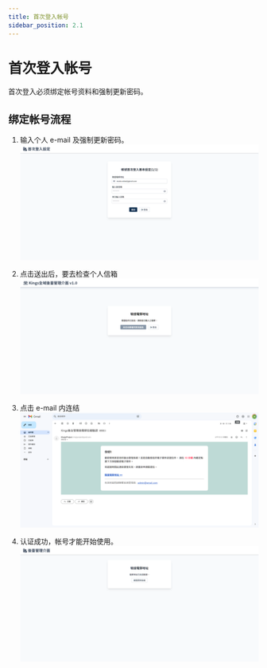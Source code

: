 ```yaml
---
title: 首次登入帐号
sidebar_position: 2.1
---
```


# 首次登入帐号

首次登入必须绑定帐号资料和强制更新密码。

## 绑定帐号流程

1. 输入个人 e-mail 及强制更新密码。
   ![首次登入](img/bind-account.png)

2. 点击送出后，要去检查个人信箱
   ![认证 e-mail](img/vertify-email.png)

3. 点击 e-mail 内连结
   ![e-mail信件](img/vertify-email-content.png)

4. 认证成功，帐号才能开始使用。
   ![e-mail 认证成功](img/vertify-email-seccessed.png)
